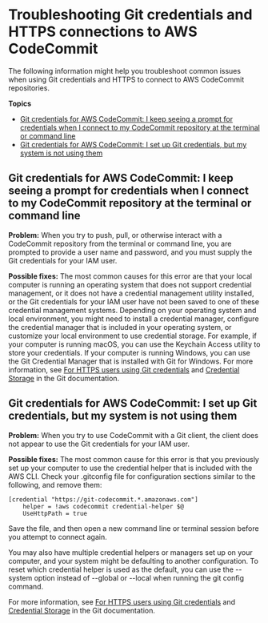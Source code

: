 # Troubleshooting Git credentials and HTTPS connections to AWS CodeCommit<a name="troubleshooting-gc"></a>

The following information might help you troubleshoot common issues when using Git credentials and HTTPS to connect to AWS CodeCommit repositories\.

**Topics**
+ [Git credentials for AWS CodeCommit: I keep seeing a prompt for credentials when I connect to my CodeCommit repository at the terminal or command line](#troubleshooting-gc1)
+ [Git credentials for AWS CodeCommit: I set up Git credentials, but my system is not using them](#troubleshooting-gc2)

## Git credentials for AWS CodeCommit: I keep seeing a prompt for credentials when I connect to my CodeCommit repository at the terminal or command line<a name="troubleshooting-gc1"></a>

**Problem:** When you try to push, pull, or otherwise interact with a CodeCommit repository from the terminal or command line, you are prompted to provide a user name and password, and you must supply the Git credentials for your IAM user\.

**Possible fixes:** The most common causes for this error are that your local computer is running an operating system that does not support credential management, or it does not have a credential management utility installed, or the Git credentials for your IAM user have not been saved to one of these credential management systems\. Depending on your operating system and local environment, you might need to install a credential manager, configure the credential manager that is included in your operating system, or customize your local environment to use credential storage\. For example, if your computer is running macOS, you can use the Keychain Access utility to store your credentials\. If your computer is running Windows, you can use the Git Credential Manager that is installed with Git for Windows\. For more information, see [For HTTPS users using Git credentials](setting-up-gc.md) and [Credential Storage](https://git-scm.com/book/en/v2/Git-Tools-Credential-Storage) in the Git documentation\. 

## Git credentials for AWS CodeCommit: I set up Git credentials, but my system is not using them<a name="troubleshooting-gc2"></a>

**Problem:** When you try to use CodeCommit with a Git client, the client does not appear to use the Git credentials for your IAM user\.

**Possible fixes:** The most common cause for this error is that you previously set up your computer to use the credential helper that is included with the AWS CLI\. Check your \.gitconfig file for configuration sections similar to the following, and remove them: 

```
[credential "https://git-codecommit.*.amazonaws.com"]
    helper = !aws codecommit credential-helper $@ 
    UseHttpPath = true
```

Save the file, and then open a new command line or terminal session before you attempt to connect again\.

You may also have multiple credential helpers or managers set up on your computer, and your system might be defaulting to another configuration\. To reset which credential helper is used as the default, you can use the \-\-system option instead of \-\-global or \-\-local when running the git config command\.

For more information, see [For HTTPS users using Git credentials](setting-up-gc.md) and [Credential Storage](https://git-scm.com/book/en/v2/Git-Tools-Credential-Storage) in the Git documentation\. 